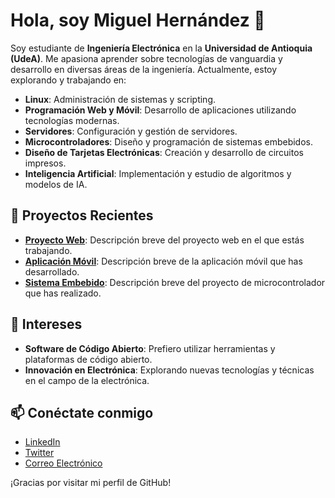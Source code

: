 # Hola, soy Miguel Hernández 👋

Soy estudiante de **Ingeniería Electrónica** en la **Universidad de Antioquia (UdeA)**. Me apasiona aprender sobre tecnologías de vanguardia y desarrollo en diversas áreas de la ingeniería. Actualmente, estoy explorando y trabajando en:

- **Linux**: Administración de sistemas y scripting.
- **Programación Web y Móvil**: Desarrollo de aplicaciones utilizando tecnologías modernas.
- **Servidores**: Configuración y gestión de servidores.
- **Microcontroladores**: Diseño y programación de sistemas embebidos.
- **Diseño de Tarjetas Electrónicas**: Creación y desarrollo de circuitos impresos.
- **Inteligencia Artificial**: Implementación y estudio de algoritmos y modelos de IA.

## 🚀 Proyectos Recientes

- **[Proyecto Web](enlace-a-tu-proyecto-web)**: Descripción breve del proyecto web en el que estás trabajando.
- **[Aplicación Móvil](enlace-a-tu-aplicacion-movil)**: Descripción breve de la aplicación móvil que has desarrollado.
- **[Sistema Embebido](enlace-a-tu-sistema-embebido)**: Descripción breve del proyecto de microcontrolador que has realizado.

## 🌟 Intereses

- **Software de Código Abierto**: Prefiero utilizar herramientas y plataformas de código abierto.
- **Innovación en Electrónica**: Explorando nuevas tecnologías y técnicas en el campo de la electrónica.

## 📫 Conéctate conmigo

- [LinkedIn](enlace-a-tu-linkedin)
- [Twitter](enlace-a-tu-twitter)
- [Correo Electrónico](mailto:tu-correo@dominio.com)

¡Gracias por visitar mi perfil de GitHub!

